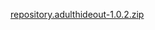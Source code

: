[repository.adulthideout-1.0.2.zip](https://github.com/Vashiel/repository.adulthideout/blob/master/zips/repository.adulthideout/repository.adulthideout-1.0.2.zip)
